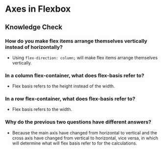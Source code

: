 # Axes in Flexbox

## Knowledge Check

### How do you make flex items arrange themselves vertically instead of horizontally?

- Using `flex-direction: column;` will make flex items arrange themselves vertically.

### In a column flex-container, what does flex-basis refer to?

- Flex basis refers to the height instead of the width. 

### In a row flex-container, what does flex-basis refer to?

- Flex basis refers to the width.

### Why do the previous two questions have different answers?

- Because the main axis have changed from horizontal to vertical and the cross axis have changed from vertical to horizontal, vice versa, in which will determine what will flex basis refer to for the calculations.
